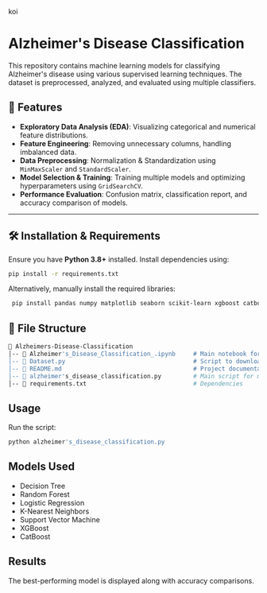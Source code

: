 koi
# Alzheimer's Disease Classification

This repository contains machine learning models for classifying Alzheimer's disease using various supervised learning techniques. The dataset is preprocessed, analyzed, and evaluated using multiple classifiers.

## 📌 Features
- **Exploratory Data Analysis (EDA)**: Visualizing categorical and numerical feature distributions.
- **Feature Engineering**: Removing unnecessary columns, handling imbalanced data.
- **Data Preprocessing**: Normalization & Standardization using `MinMaxScaler` and `StandardScaler`.
- **Model Selection & Training**: Training multiple models and optimizing hyperparameters using `GridSearchCV`.
- **Performance Evaluation**: Confusion matrix, classification report, and accuracy comparison of models.

---

## 🛠️ Installation & Requirements

Ensure you have **Python 3.8+** installed. Install dependencies using:

```bash
pip install -r requirements.txt
```
Alternatively, manually install the required libraries:

```bash
 pip install pandas numpy matplotlib seaborn scikit-learn xgboost catboost
```
## 📂 File Structure

```bash
📂 Alzheimers-Disease-Classification
│-- 📄 Alzheimer's_Disease_Classification_.ipynb     # Main notebook for training models with results
│-- 📄 Dataset.py                                    # Script to download dataset
│-- 📄 README.md                                     # Project documentation
│-- 📄 alzheimer's_disease_classification.py         # Main script for model training & evaluation
│-- 📄 requirements.txt                              # Dependencies
```


## Usage
Run the script:

```bash
python alzheimer's_disease_classification.py
```

## Models Used

* Decision Tree
* Random Forest
* Logistic Regression
* K-Nearest Neighbors
* Support Vector Machine
* XGBoost
* CatBoost

## Results
The best-performing model is displayed along with accuracy comparisons.



